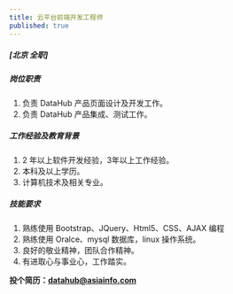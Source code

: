 ```yaml
---
title: 云平台前端开发工程师
published: true
---
```


##### **[北京  全职]**

##### 岗位职责
1. 负责 DataHub 产品页面设计及开发工作。
2. 负责 DataHub 产品集成、测试工作。

##### 工作经验及教育背景
1. 2 年以上软件开发经验，3年以上工作经验。
2. 本科及以上学历。
3. 计算机技术及相关专业。

##### 技能要求
1. 熟练使用 Bootstrap、JQuery、Html5、CSS、AJAX 编程
2. 熟练使用 Oralce、mysql 数据库，linux 操作系统。
3. 良好的敬业精神，团队合作精神。
4. 有进取心与事业心，工作踏实。

**投个简历：datahub@asiainfo.com**
